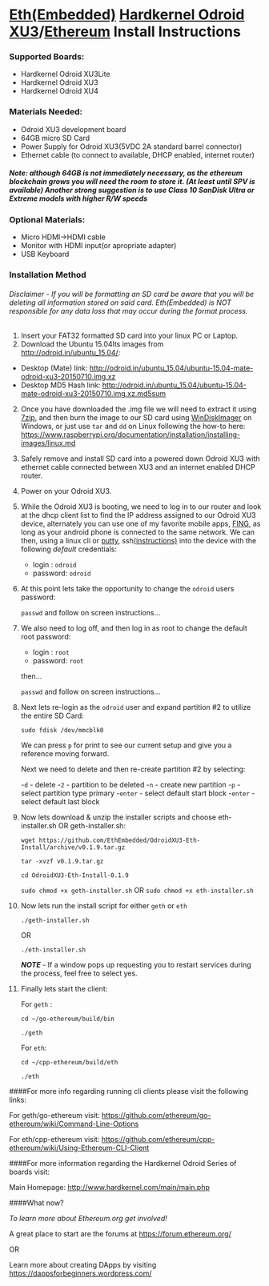 # [Eth(Embedded)](http://www.ethembedded.com) [Hardkernel Odroid XU3](http://www.hardkernel.com/main/main.php)/[Ethereum](https://www.ethereum.org/) Install Instructions

### Supported Boards:
- Hardkernel Odroid XU3Lite
- Hardkernel Odroid XU3
- Hardkernel Odroid XU4

### Materials Needed:
- Odroid XU3 development board
- 64GB micro SD Card  
- Power Supply for Odroid XU3(5VDC 2A standard barrel connector)
- Ethernet cable (to connect to available, DHCP enabled, internet router)

##### Note: although 64GB is not immediately necessary, as the ethereum blockchain grows you will need the room to 		store it. (At least until SPV is available) Another strong suggestion is to use Class 10 SanDisk Ultra or Extreme models with higher R/W speeds

### Optional Materials:
- Micro HDMI->HDMI cable
- Monitor with HDMI input(or apropriate adapter)
- USB Keyboard

### Installation Method 
###### *Disclaimer* - If you will be formatting an SD card be aware that you will be deleting all information stored on said card.  Eth(Embedded) is *NOT*  responsible for any data loss that may occur during the format process.

1. Insert your FAT32 formatted SD card into your linux PC or Laptop. 
2. Download the Ubuntu 15.04lts images from http://odroid.in/ubuntu_15.04/:
  
  - Desktop (Mate) link: http://odroid.in/ubuntu_15.04/ubuntu-15.04-mate-odroid-xu3-20150710.img.xz
  - Desktop MD5 Hash link: http://odroid.in/ubuntu_15.04/ubuntu-15.04-mate-odroid-xu3-20150710.img.xz.md5sum
  
2. Once you have downloaded the .img file we will need to extract it using [7zip](http://www.7-zip.org/), and then burn the image to our SD card using [WinDiskImager](http://sourceforge.net/projects/win32diskimager/) on Windows, or just use `tar` and `dd` on Linux following the how-to here: https://www.raspberrypi.org/documentation/installation/installing-images/linux.md
3. Safely remove and install SD card into a powered down Odroid XU3 with ethernet cable connected between XU3 and an internet enabled DHCP router.
4. Power on your Odroid XU3.
5. While the Odroid XU3 is booting, we need to log in to our router and look at the dhcp client list to find the IP address assigned to our Odroid XU3 device, alternately you can use one of my favorite mobile apps, [FING](https://play.google.com/store/apps/details?id=com.overlook.android.fing&hl=en), as long as your android phone is connected to the same network. We can then, using a linux cli or [putty](http://www.putty.org/), ssh[(instructions)](https://learn.adafruit.com/adafruits-raspberry-pi-lesson-6-using-ssh/using-ssh-on-a-mac-or-linux) into the device with the following *default* credentials:

	- login : `odroid`
	- password: `odroid`

6. At this point lets take the opportunity to change the `odroid` users password: 

	`passwd` and follow on screen instructions...
	
7. We also need to log off, and then log in as root to change the default root password:

	- login : `root`
	- password: `root`

	then...

	`passwd` and follow on screen instructions...

8. Next lets re-login as the `odroid` user and expand partition #2 to utilize the entire SD Card: 

	`sudo fdisk /dev/mmcblk0`
	
	We can press `p` for print to see our current setup and give you a reference moving forward.
	
	Next we need to delete and then re-create partition #2 by selecting:
	
	-`d` - delete
	-`2` - partition to be deleted
	-`n` - create new partition
	-`p` - select partition type primary
	-`enter` - select default start block
	-`enter` - select default last block

9. Now lets download & unzip the installer scripts and choose eth-installer.sh OR geth-installer.sh:

	`wget https://github.com/EthEmbedded/OdroidXU3-Eth-Install/archive/v0.1.9.tar.gz`

	`tar -xvzf v0.1.9.tar.gz`
	
	`cd OdroidXU3-Eth-Install-0.1.9`

	`sudo chmod +x geth-installer.sh` OR `sudo chmod +x eth-installer.sh` 
	
9. Now lets run the install script for either `geth` or `eth`

	`./geth-installer.sh`
	
	OR
	
	`./eth-installer.sh`
	
	***NOTE*** - If a window pops up requesting you to restart services during the process, feel free to select yes.
	
10. Finally lets start the client:

	For `geth` :
	
	`cd ~/go-ethereum/build/bin`
	
	`./geth`
	
	For `eth`:
	
	`cd ~/cpp-ethereum/build/eth`
	
	`./eth`

####For more info regarding running cli clients please visit the following links:

For geth/go-ethereum visit: https://github.com/ethereum/go-ethereum/wiki/Command-Line-Options

For eth/cpp-ethereum visit: https://github.com/ethereum/cpp-ethereum/wiki/Using-Ethereum-CLI-Client

####For more information regarding the Hardkernel Odroid Series of boards visit:

Main Homepage: http://www.hardkernel.com/main/main.php

####What now?

*To learn more about Ethereum.org get involved!*

A great place to start are the forums at https://forum.ethereum.org/

OR

Learn more about creating DApps by visiting https://dappsforbeginners.wordpress.com/
